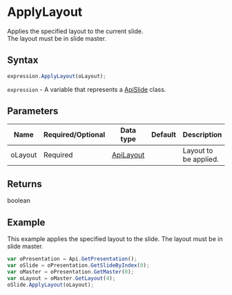# ApplyLayout

Applies the specified layout to the current slide.\
The layout must be in slide master.

## Syntax

```javascript
expression.ApplyLayout(oLayout);
```

`expression` - A variable that represents a [ApiSlide](../ApiSlide.md) class.

## Parameters

| **Name** | **Required/Optional** | **Data type** | **Default** | **Description** |
| ------------- | ------------- | ------------- | ------------- | ------------- |
| oLayout | Required | [ApiLayout](../../ApiLayout/ApiLayout.md) |  | Layout to be applied. |

## Returns

boolean

## Example

This example applies the specified layout to the slide. The layout must be in slide master.

```javascript editor-pptx
var oPresentation = Api.GetPresentation();
var oSlide = oPresentation.GetSlideByIndex(0);
var oMaster = oPresentation.GetMaster(0);
var oLayout = oMaster.GetLayout(4);
oSlide.ApplyLayout(oLayout);
```
